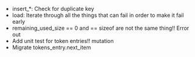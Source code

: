 * insert_*: Check for duplicate key
* load: Iterate through all the things that can fail in order to make it fail early
* remaining_used_size == 0 and == sizeof are not the same thing!! Error out
* Add unit test for token entries!!  mutation
* Migrate tokens_entry.next_item
